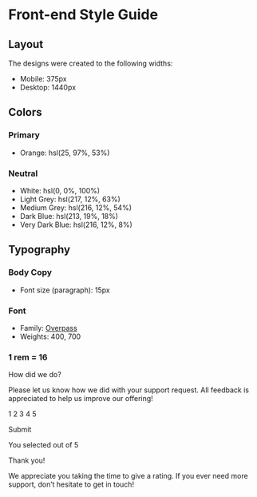 # Front-end Style Guide

## Layout

The designs were created to the following widths:

- Mobile: 375px
- Desktop: 1440px

## Colors

### Primary

- Orange: hsl(25, 97%, 53%)

### Neutral

- White: hsl(0, 0%, 100%)
- Light Grey: hsl(217, 12%, 63%)
- Medium Grey: hsl(216, 12%, 54%)
- Dark Blue: hsl(213, 19%, 18%)
- Very Dark Blue: hsl(216, 12%, 8%)

## Typography

### Body Copy

- Font size (paragraph): 15px

### Font

- Family: [Overpass](https://fonts.google.com/specimen/Overpass)
- Weights: 400, 700

### 1 rem = 16

  <!-- Rating state start -->

How did we do?

Please let us know how we did with your support request. All feedback is appreciated
to help us improve our offering!

1 2 3 4 5

Submit

  <!-- Rating state end -->

  <!-- Thank you state start -->

You selected <!-- Add rating here --> out of 5

Thank you!

We appreciate you taking the time to give a rating. If you ever need more support,
don’t hesitate to get in touch!

  <!-- Thank you state end -->
